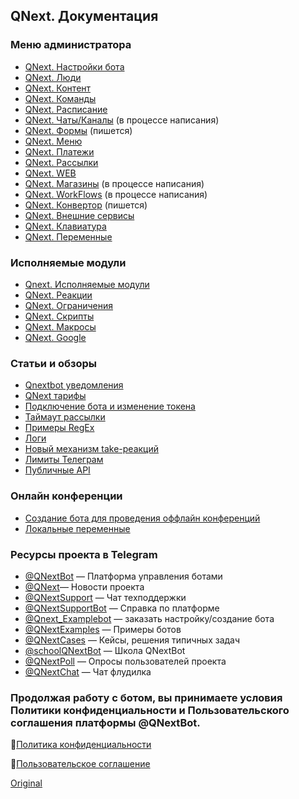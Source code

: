 ## QNext. Документация
### Меню администратора
* [QNext. Настройки бота](/docs-test/admin/setting-about)
* [QNext. Люди](/docs-test/admin/people-about)
* [QNext. Контент](/docs-test/admin/content-about)
* [QNext. Команды](/docs-test/admin/command-about)
* [QNext. Расписание](/docs-test/admin/schedule-about)
* [QNext. Чаты/Каналы](/docs-test/admin/chats-and-channels-about) (в процессе написания)
* [QNext. Формы](/docs-test/admin/forms-about) (пишется)
* [QNext. Меню](/docs-test/admin/menu-about)
* [QNext. Платежи](/docs-test/pay)
* [QNext. Рассылки](/docs-test/admin/newsletters-about) 
* [QNext. WEB](/docs-test/admin/web-about)
* [QNext. Магазины](/docs-test/admin/stores-about) (в процессе написания)
* [QNext. WorkFlows](/docs-test/admin/workflow-about) (в процессе написания)
* [QNext. Конвертор](/docs-test/admin/converter-about) (пишется)
* [QNext. Внешние сервисы](/docs-test/admin/external-services-about)
* [QNext. Клавиатура](/docs-test/admin/keyboard-about)
* [QNext. Переменные](/docs-test/admin/variables-about)
### Исполняемые модули
* [Qnext. Исполняемые модули](/docs-test/executable-modules)
* [QNext. Реакции](/docs-test/reactions)
* [QNext. Ограничения](/docs-test/restrictions)
* [QNext. Скрипты](/docs-test/script)
* [QNext. Макросы](/docs-test/macros)
* [QNext. Google](/docs-test/admin/google-about)
### Статьи и обзоры
* [Qnextbot уведомления](/docs-test/root/notifications)
* [QNext тарифы](/docs-test/admin/price-about)
* [Подключение бота и изменение токена](/docs-test/root/token-about)
* [Таймаут рассылки](/docs-test/newsletters/timeout)
* [Примеры RegEx](/docs-test/admin/useful-regex)
* [Логи](/docs-test/reactions/log)
* [Новый механизм take-реакций](/docs-test/reactions/new-mechanics)
* [Лимиты Телеграм](https://limits.tginfo.me/ru-RU/)
* [Публичные API](/docs-test/admin/public-api)
### Онлайн конференции
* [Создание бота для проведения оффлайн конференций](https://www.youtube.com/watch?v=DnGL2II51Xg) 
* [Локальные переменные](https://www.youtube.com/watch?v=3ify7Ci8D_I)
### Ресурсы проекта в Telegram
* [@QNextBot](https://t.me/QNextBot) — Платформа управления ботами
* [@QNext](http://t.me/QNext)— Новости проекта
* [@QNextSupport](http://t.me/Qnextsupport) — Чат техподдержки
* [@QNextSupportBot](https://t.me/QNextSupportBot) — Cправка по платформе
* [@Qnext_Examplebot](https://t.me/Qnext_Examplebot?start=zakaz) — заказать настройку/создание бота
* [@QNextExamples](https://t.me/QNextExamples) — Примеры ботов
* [@QNextCases](https://t.me/QNextCases) — Кейсы, решения типичных задач
* [@schoolQNextBot](http://t.me/schoolQNextBot) — Школа QNextBot
* [@QNextPoll](https://t.me/QNextPoll) — Опросы пользователей проекта
* [@QNextChat](https://t.me/QNextChat) — Чат флудилка


### Продолжая работу с ботом, вы принимаете условия Политики конфиденциальности и Пользовательского соглашения платформы @QNextBot.

🔸[Политика конфиденциальности](http://qnext.app/docs/privacy.html)

🔸[Пользовательское соглашение](http://qnext.app/docs/terms.html) 
  
[Original](https://telegra.ph/QNext-admin-documentation-05-08)

